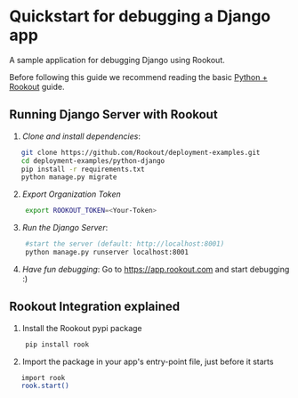 # Quickstart for debugging a Django app 

A sample application for debugging Django using Rookout.

Before following this guide we recommend reading the basic [Python + Rookout](https://docs.rookout.com/docs/sdk-setup.html) guide.

## Running Django Server with Rookout
1. *Clone and install dependencies*:
 ```bash
    git clone https://github.com/Rookout/deployment-examples.git
    cd deployment-examples/python-django
    pip install -r requirements.txt
    python manage.py migrate
```

2. *Export Organization Token*
```bash
    export ROOKOUT_TOKEN=<Your-Token>
```

3. *Run the Django Server*:
```bash
    #start the server (default: http://localhost:8001)
    python manage.py runserver localhost:8001
```
4. *Have fun debugging*:
Go to https://app.rookout.com and start debugging :)

## Rookout Integration explained

1. Install the Rookout pypi package
```bash
    pip install rook
```

2. Import the package in your app's entry-point file, just before it starts
```bash
   import rook
   rook.start()
```

[Python + Rookout]: https://docs.rookout.com/docs/sdk-setup.html
[here]: https://github.com/GoogleCloudPlatform/nodejs-docs-samples/tree/master/appengine/hello-world

